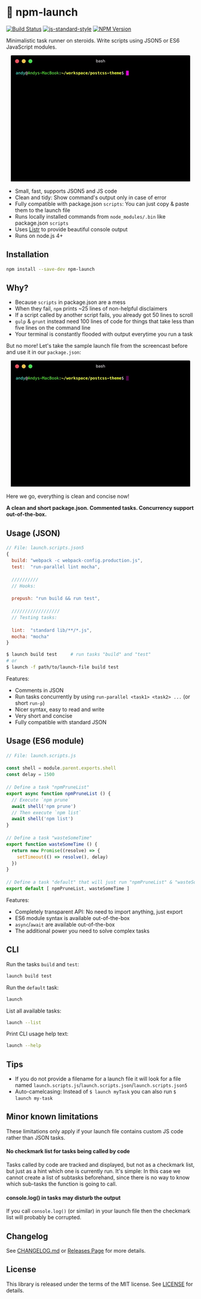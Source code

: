 # 🚀 npm-launch

[![Build Status](https://travis-ci.org/andywer/npm-launch.svg?branch=master)](https://travis-ci.org/andywer/npm-launch)
[![js-standard-style](https://img.shields.io/badge/code%20style-standard-brightgreen.svg)](http://standardjs.com/)
[![NPM Version](https://img.shields.io/npm/v/npm-launch.svg)](https://www.npmjs.com/package/npm-launch)

Minimalistic task runner on steroids. Write scripts using JSON5 or ES6 JavaScript modules.

<p align="center">
  <img alt="Screencast" src="./doc/npm-launch.gif?raw=true" />
</p>

- Small, fast, supports JSON5 and JS code
- Clean and tidy: Show command's output only in case of error
- Fully compatible with package.json `scripts`: You can just copy & paste them to the launch file
- Runs locally installed commands from `node_modules/.bin` like package.json `scripts`
- Uses [Listr](https://github.com/SamVerschueren/listr) to provide beautiful console output
- Runs on node.js 4+


## Installation

```sh
npm install --save-dev npm-launch
```

## Why?

- Because `scripts` in package.json are a mess
- When they fail, `npm` prints ~25 lines of non-helpful disclaimers
- If a script called by another script fails, you already got 50 lines to scroll
- `gulp` & `grunt` instead need 100 lines of code for things that take less than five lines on the command line
- Your terminal is constantly flooded with output everytime you run a task

But no more! Let's take the sample launch file from the screencast before and use
it in our `package.json`:

<p align="center">
  <img alt="Screencast" src="./doc/npm-launch-package.json.gif?raw=true" />
</p>

Here we go, everything is clean and concise now!

**A clean and short package.json. Commented tasks. Concurrency support out-of-the-box.**


## Usage (JSON)

```js
// File: launch.scripts.json5
{
  build: "webpack -c webpack-config.production.js",
  test:  "run-parallel lint mocha",

  //////////
  // Hooks:

  prepush: "run build && run test",

  //////////////////
  // Testing tasks:

  lint:  "standard lib/**/*.js",
  mocha: "mocha"
}
```

```sh
$ launch build test     # run tasks "build" and "test"
# or
$ launch -f path/to/launch-file build test
```

Features:
- Comments in JSON
- Run tasks concurrently by using `run-parallel <task1> <task2> ...` (or short `run-p`)
- Nicer syntax, easy to read and write
- Very short and concise
- Fully compatible with standard JSON


## Usage (ES6 module)

```js
// File: launch.scripts.js

const shell = module.parent.exports.shell
const delay = 1500

// Define a task "npmPruneList"
export async function npmPruneList () {
  // Execute `npm prune`
  await shell('npm prune')
  // Then execute `npm list`
  await shell('npm list')
}

// Define a task "wasteSomeTime"
export function wasteSomeTime () {
  return new Promise((resolve) => {
    setTimeout(() => resolve(), delay)
  })
}

// Define a task "default" that will just run "npmPruneList" & "wasteSomeTime" sequentially
export default [ npmPruneList, wasteSomeTime ]
```

Features:
- Completely transparent API: No need to import anything, just export
- ES6 module syntax is available out-of-the-box
- `async`/`await` are available out-of-the-box
- The additional power you need to solve complex tasks


## CLI

Run the tasks `build` and `test`:
```sh
launch build test
```

Run the `default` task:
```sh
launch
```

List all available tasks:
```sh
launch --list
```

Print CLI usage help text:
```sh
launch --help
```


## Tips

- If you do not provide a filename for a launch file it will look for a file named `launch.scripts.js`/`launch.scripts.json`/`launch.scripts.json5`
- Auto-camelcasing: Instead of `$ launch myTask` you can also run `$ launch my-task`


## Minor known limitations

These limitations only apply if your launch file contains custom JS code rather than JSON tasks.

#### No checkmark list for tasks being called by code

Tasks called by code are tracked and displayed, but not as a checkmark list,
but just as a hint which one is currently run. It's simple: In this case we
cannot create a list of subtasks beforehand, since there is no way to know
which sub-tasks the function is going to call.

#### console.log() in tasks may disturb the output

If you call `console.log()` (or similar) in your launch file then the checkmark
list will probably be corrupted.


## Changelog

See [CHANGELOG.md](./CHANGELOG.md) or [Releases Page](https://github.com/andywer/npm-launch/releases) for more details.


## License

This library is released under the terms of the MIT license. See [LICENSE](./LICENSE) for details.
